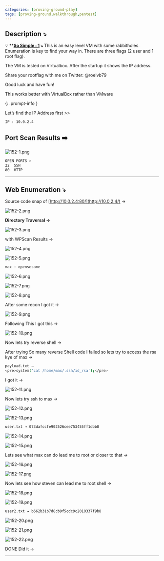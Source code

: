 ```yaml
---
categories: [proving-ground-play]
tags: [proving-ground,walkthrough,pentest]
---
```



## **Description ⤵️**

>
💡 ****[So Simple : 1](https://vulnhub.com/entry/so-simple-1,515/) ⤵️**
This is an easy level VM with some rabbitholes. Enumeration is key to find your way in. There are three flags (2 user and 1 root flag).

The VM is tested on Virtualbox. After the startup it shows the IP address.

Share your rootflag with me on Twitter: @roelvb79

Good luck and have fun!

This works better with VirtualBox rather than VMware

{: .prompt-info }

Let’s find the IP Address first >>

```bash
IP : 10.0.2.4
```

## Port Scan Results ➡️

![152-1.png](/Vulnhub-Files/img/So-Simple/152-1.png)

```bash
OPEN PORTS >
22  SSH
80  HTTP
```

---

## Web Enumeration ⤵️

Source code snap of [http://10.0.2.4:80/](http://10.0.2.4/) → 

![152-2.png](/Vulnhub-Files/img/So-Simple/152-2.png)

**Directory Traversal →**

![152-3.png](/Vulnhub-Files/img/So-Simple/152-3.png)

with WPScan Results →

![152-4.png](/Vulnhub-Files/img/So-Simple/152-4.png)

![152-5.png](/Vulnhub-Files/img/So-Simple/152-5.png)

```bash
max : opensesame
```

![152-6.png](/Vulnhub-Files/img/So-Simple/152-6.png)

![152-7.png](/Vulnhub-Files/img/So-Simple/152-7.png)

![152-8.png](/Vulnhub-Files/img/So-Simple/152-8.png)

After some recon I got it →

![152-9.png](/Vulnhub-Files/img/So-Simple/152-9.png)

Following This I got this →

![152-10.png](/Vulnhub-Files/img/So-Simple/152-10.png)

Now lets try reverse shell →

After trying So many reverse Shell code I failed so lets try to access the rsa kye of max →

```bash
payload.txt → 
<pre>system('cat /home/max/.ssh/id_rsa');</pre>

```

I got it →

![152-11.png](/Vulnhub-Files/img/So-Simple/152-11.png)

Now lets try ssh to max →

![152-12.png](/Vulnhub-Files/img/So-Simple/152-12.png)

![152-13.png](/Vulnhub-Files/img/So-Simple/152-13.png)

```bash
user.txt → 073dafccfe902526cee753455ff1dbb0
```

![152-14.png](/Vulnhub-Files/img/So-Simple/152-14.png)

![152-15.png](/Vulnhub-Files/img/So-Simple/152-15.png)

Lets see what max can do lead me to root or closer to that →

![152-16.png](/Vulnhub-Files/img/So-Simple/152-16.png)

![152-17.png](/Vulnhub-Files/img/So-Simple/152-17.png)

Now lets see how steven can lead me to root shell →

![152-18.png](/Vulnhub-Files/img/So-Simple/152-18.png)

![152-19.png](/Vulnhub-Files/img/So-Simple/152-19.png)

```bash
user2.txt → b662b31b7d8cb9f5cdc9c2010337f9b8
```

![152-20.png](/Vulnhub-Files/img/So-Simple/152-20.png)

![152-21.png](/Vulnhub-Files/img/So-Simple/152-21.png)

![152-22.png](/Vulnhub-Files/img/So-Simple/152-22.png)

DONE Did it →

---